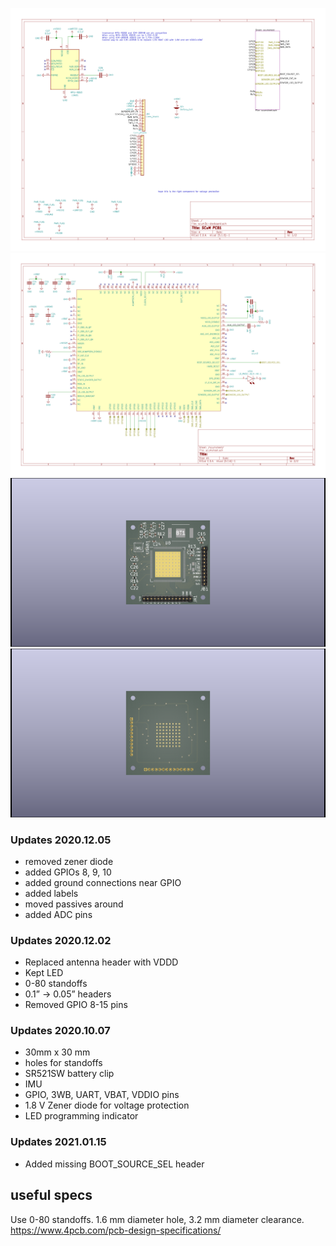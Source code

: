 ![Schematic page 1](pictures/scum3c-devboard_schematic_Page_1.png)
![Schematic page 2](pictures/scum3c-devboard_schematic_Page_2.png)
![3D front](pictures/scum3c-devboard.png)
![3D back](pictures/scum3c-devboard_back.png)
### Updates 2020.12.05
- removed zener diode
- added GPIOs 8, 9, 10
- added ground connections near GPIO
- added labels
- moved passives around
- added ADC pins

### Updates 2020.12.02
- Replaced antenna header with VDDD
- Kept LED
- 0-80 standoffs
- 0.1” -> 0.05” headers
- Removed GPIO 8-15 pins


### Updates 2020.10.07
- 30mm x 30 mm
- holes for standoffs
- SR521SW battery clip
- IMU
- GPIO, 3WB, UART, VBAT, VDDIO pins
- 1.8 V Zener diode for voltage protection
- LED programming indicator

### Updates 2021.01.15
- Added missing BOOT_SOURCE_SEL header


## useful specs
Use 0-80 standoffs. 1.6 mm diameter hole, 3.2 mm diameter clearance. https://www.4pcb.com/pcb-design-specifications/
